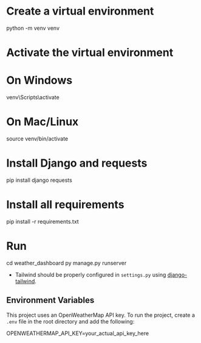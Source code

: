 # Create a virtual environment
python -m venv venv

# Activate the virtual environment
# On Windows
venv\Scripts\activate
# On Mac/Linux
source venv/bin/activate

# Install Django and requests
pip install django requests

# Install all requirements
pip install -r requirements.txt

# Run
cd weather_dashboard
py manage.py runserver

- Tailwind should be properly configured in `settings.py` using [django-tailwind](https://django-tailwind.readthedocs.io/en/latest/).


## Environment Variables

This project uses an OpenWeatherMap API key. To run the project, create a `.env` file in the root directory and add the following:

OPENWEATHERMAP_API_KEY=your_actual_api_key_here